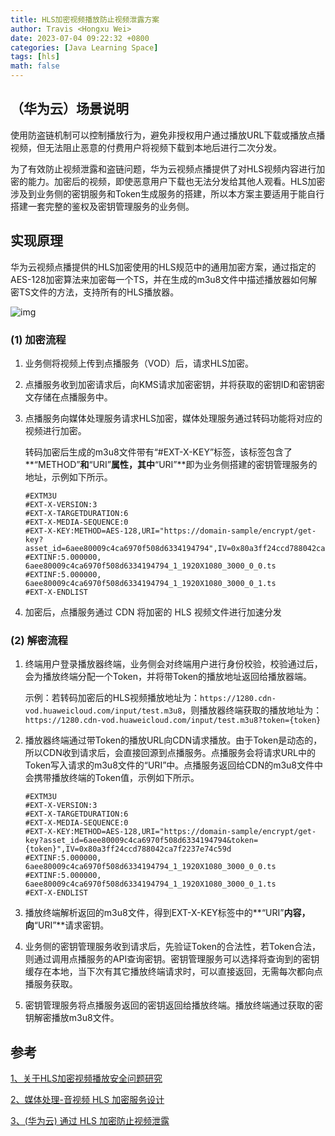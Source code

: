 ```yaml
---
title: HLS加密视频播放防止视频泄露方案
author: Travis <Hongxu Wei>
date: 2023-07-04 09:22:32 +0800
categories: [Java Learning Space]
tags: [hls]
math: false
---
```




## （华为云）场景说明

使用防盗链机制可以控制播放行为，避免非授权用户通过播放URL下载或播放点播视频，但无法阻止恶意的付费用户将视频下载到本地后进行二次分发。

为了有效防止视频泄露和盗链问题，华为云视频点播提供了对HLS视频内容进行加密的能力。加密后的视频，即使恶意用户下载也无法分发给其他人观看。HLS加密涉及到业务侧的密钥服务和Token生成服务的搭建，所以本方案主要适用于能自行搭建一套完整的鉴权及密钥管理服务的业务侧。

## 实现原理

华为云视频点播提供的HLS加密使用的HLS规范中的通用加密方案，通过指定的AES-128加密算法来加密每一个TS，并在生成的m3u8文件中描述播放器如何解密TS文件的方法，支持所有的HLS播放器。

![img](https://travisnotes.oss-cn-shanghai.aliyuncs.com/mdpic/202307040935610.png)

### (1) 加密流程

1. 业务侧将视频上传到点播服务（VOD）后，请求HLS加密。

2. 点播服务收到加密请求后，向KMS请求加密密钥，并将获取的密钥ID和密钥密文存储在点播服务中。

3. 点播服务向媒体处理服务请求HLS加密，媒体处理服务通过转码功能将对应的视频进行加密。

   转码加密后生成的m3u8文件带有“#EXT-X-KEY”标签，该标签包含了**“METHOD”**和**“URI”**属性，其中**“URI”**即为业务侧搭建的密钥管理服务的地址，示例如下所示。

   ```
   #EXTM3U  
   #EXT-X-VERSION:3  
   #EXT-X-TARGETDURATION:6  
   #EXT-X-MEDIA-SEQUENCE:0 
   #EXT-X-KEY:METHOD=AES-128,URI="https://domain-sample/encrypt/get-key?asset_id=6aee80009c4ca6970f508d6334194794",IV=0x80a3ff24ccd788042ca7f2237e74c59d  
   #EXTINF:5.000000,  6aee80009c4ca6970f508d6334194794_1_1920X1080_3000_0_0.ts  
   #EXTINF:5.000000,  6aee80009c4ca6970f508d6334194794_1_1920X1080_3000_0_1.ts  
   #EXT-X-ENDLIST
   ```

4. 加密后，点播服务通过 CDN 将加密的 HLS 视频文件进行加速分发



### (2) 解密流程

1. 终端用户登录播放器终端，业务侧会对终端用户进行身份校验，校验通过后，会为播放终端分配一个Token，并将带Token的播放地址返回给播放器端。

   示例：若转码加密后的HLS视频播放地址为：`https://1280.cdn-vod.huaweicloud.com/input/test.m3u8`，则播放器终端获取的播放地址为：`https://1280.cdn-vod.huaweicloud.com/input/test.m3u8?token={token}`

2. 播放器终端通过带Token的播放URL向CDN请求播放。由于Token是动态的，所以CDN收到请求后，会直接回源到点播服务。点播服务会将请求URL中的Token写入请求的m3u8文件的“URI”中。点播服务返回给CDN的m3u8文件中会携带播放终端的Token值，示例如下所示。

   ```
   #EXTM3U  
   #EXT-X-VERSION:3  
   #EXT-X-TARGETDURATION:6  
   #EXT-X-MEDIA-SEQUENCE:0 
   #EXT-X-KEY:METHOD=AES-128,URI="https://domain-sample/encrypt/get-key?asset_id=6aee80009c4ca6970f508d6334194794&token={token}",IV=0x80a3ff24ccd788042ca7f2237e74c59d  
   #EXTINF:5.000000,  6aee80009c4ca6970f508d6334194794_1_1920X1080_3000_0_0.ts  
   #EXTINF:5.000000,  6aee80009c4ca6970f508d6334194794_1_1920X1080_3000_0_1.ts  
   #EXT-X-ENDLIST
   ```

3. 播放终端解析返回的m3u8文件，得到EXT-X-KEY标签中的**“URI”**内容，向**“URI”**请求密钥。

4. 业务侧的密钥管理服务收到请求后，先验证Token的合法性，若Token合法，则通过调用点播服务的API查询密钥。密钥管理服务可以选择将查询到的密钥缓存在本地，当下次有其它播放终端请求时，可以直接返回，无需每次都向点播服务获取。

5. 密钥管理服务将点播服务返回的密钥返回给播放终端。播放终端通过获取的密钥解密播放m3u8文件。



## 参考

[1、关于HLS加密视频播放安全问题研究](https://juejin.cn/post/7120641532264185886)

[2、媒体处理-音视频 HLS 加密服务设计](https://juejin.cn/post/7066670799259697159)

[3、(华为云) 通过 HLS 加密防止视频泄露](https://support.huaweicloud.com/bestpractice-vod/vod_10_0004.html)